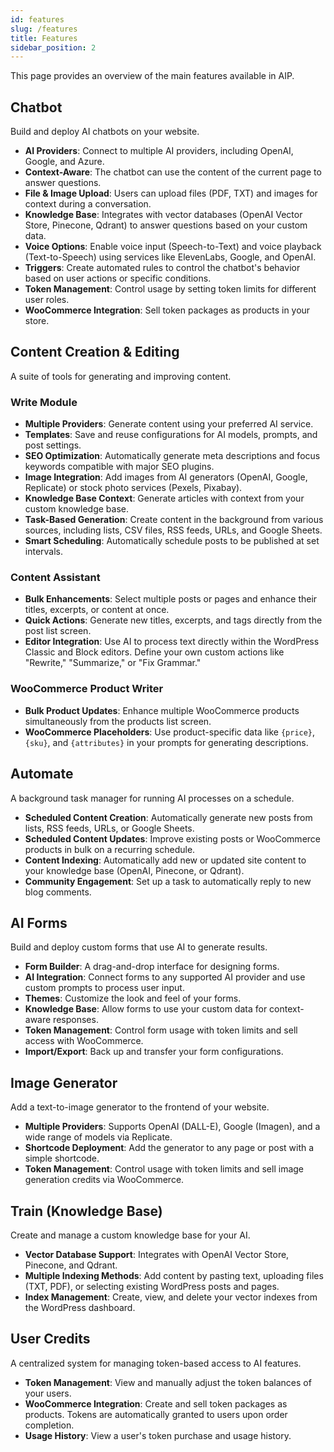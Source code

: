 ```yaml
---
id: features
slug: /features
title: Features
sidebar_position: 2
---
```


This page provides an overview of the main features available in AIP.

## Chatbot

Build and deploy AI chatbots on your website.

-   **AI Providers**: Connect to multiple AI providers, including OpenAI, Google, and Azure.
-   **Context-Aware**: The chatbot can use the content of the current page to answer questions.
-   **File & Image Upload**: Users can upload files (PDF, TXT) and images for context during a conversation.
-   **Knowledge Base**: Integrates with vector databases (OpenAI Vector Store, Pinecone, Qdrant) to answer questions based on your custom data.
-   **Voice Options**: Enable voice input (Speech-to-Text) and voice playback (Text-to-Speech) using services like ElevenLabs, Google, and OpenAI.
-   **Triggers**: Create automated rules to control the chatbot's behavior based on user actions or specific conditions.
-   **Token Management**: Control usage by setting token limits for different user roles.
-   **WooCommerce Integration**: Sell token packages as products in your store.

## Content Creation & Editing

A suite of tools for generating and improving content.

### Write Module

-   **Multiple Providers**: Generate content using your preferred AI service.
-   **Templates**: Save and reuse configurations for AI models, prompts, and post settings.
-   **SEO Optimization**: Automatically generate meta descriptions and focus keywords compatible with major SEO plugins.
-   **Image Integration**: Add images from AI generators (OpenAI, Google, Replicate) or stock photo services (Pexels, Pixabay).
-   **Knowledge Base Context**: Generate articles with context from your custom knowledge base.
-   **Task-Based Generation**: Create content in the background from various sources, including lists, CSV files, RSS feeds, URLs, and Google Sheets.
-   **Smart Scheduling**: Automatically schedule posts to be published at set intervals.

### Content Assistant

-   **Bulk Enhancements**: Select multiple posts or pages and enhance their titles, excerpts, or content at once.
-   **Quick Actions**: Generate new titles, excerpts, and tags directly from the post list screen.
-   **Editor Integration**: Use AI to process text directly within the WordPress Classic and Block editors. Define your own custom actions like "Rewrite," "Summarize," or "Fix Grammar."

### WooCommerce Product Writer

-   **Bulk Product Updates**: Enhance multiple WooCommerce products simultaneously from the products list screen.
-   **WooCommerce Placeholders**: Use product-specific data like `{price}`, `{sku}`, and `{attributes}` in your prompts for generating descriptions.

## Automate

A background task manager for running AI processes on a schedule.

-   **Scheduled Content Creation**: Automatically generate new posts from lists, RSS feeds, URLs, or Google Sheets.
-   **Scheduled Content Updates**: Improve existing posts or WooCommerce products in bulk on a recurring schedule.
-   **Content Indexing**: Automatically add new or updated site content to your knowledge base (OpenAI, Pinecone, or Qdrant).
-   **Community Engagement**: Set up a task to automatically reply to new blog comments.

## AI Forms

Build and deploy custom forms that use AI to generate results.

-   **Form Builder**: A drag-and-drop interface for designing forms.
-   **AI Integration**: Connect forms to any supported AI provider and use custom prompts to process user input.
-   **Themes**: Customize the look and feel of your forms.
-   **Knowledge Base**: Allow forms to use your custom data for context-aware responses.
-   **Token Management**: Control form usage with token limits and sell access with WooCommerce.
-   **Import/Export**: Back up and transfer your form configurations.

## Image Generator

Add a text-to-image generator to the frontend of your website.

-   **Multiple Providers**: Supports OpenAI (DALL-E), Google (Imagen), and a wide range of models via Replicate.
-   **Shortcode Deployment**: Add the generator to any page or post with a simple shortcode.
-   **Token Management**: Control usage with token limits and sell image generation credits via WooCommerce.

## Train (Knowledge Base)

Create and manage a custom knowledge base for your AI.

-   **Vector Database Support**: Integrates with OpenAI Vector Store, Pinecone, and Qdrant.
-   **Multiple Indexing Methods**: Add content by pasting text, uploading files (TXT, PDF), or selecting existing WordPress posts and pages.
-   **Index Management**: Create, view, and delete your vector indexes from the WordPress dashboard.

## User Credits

A centralized system for managing token-based access to AI features.

-   **Token Management**: View and manually adjust the token balances of your users.
-   **WooCommerce Integration**: Create and sell token packages as products. Tokens are automatically granted to users upon order completion.
-   **Usage History**: View a user's token purchase and usage history.